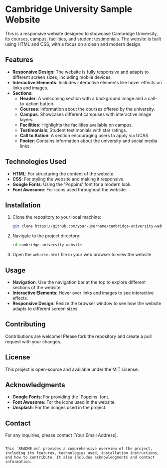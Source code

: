 # Cambridge University Sample Website

This is a responsive website designed to showcase Cambridge University, its courses, campus, facilities, and student testimonials. The website is built using HTML and CSS, with a focus on a clean and modern design.

## Features

- **Responsive Design**: The website is fully responsive and adapts to different screen sizes, including mobile devices.
- **Interactive Elements**: Includes interactive elements like hover effects on links and images.
- **Sections**:
  - **Header**: A welcoming section with a background image and a call-to-action button.
  - **Courses**: Information about the courses offered by the university.
  - **Campus**: Showcases different campuses with interactive image layers.
  - **Facilities**: Highlights the facilities available on campus.
  - **Testimonials**: Student testimonials with star ratings.
  - **Call to Action**: A section encouraging users to apply via UCAS.
  - **Footer**: Contains information about the university and social media links.

## Technologies Used

- **HTML**: For structuring the content of the website.
- **CSS**: For styling the website and making it responsive.
- **Google Fonts**: Using the 'Poppins' font for a modern look.
- **Font Awesome**: For icons used throughout the website.

## Installation

1. Clone the repository to your local machine:
   ```bash
   git clone https://github.com/your-username/cambridge-university-website.git
   ```
2. Navigate to the project directory:
   ```bash
   cd cambridge-university-website
   ```
3. Open the `website.html` file in your web browser to view the website.

## Usage

- **Navigation**: Use the navigation bar at the top to explore different sections of the website.
- **Interactive Elements**: Hover over links and images to see interactive effects.
- **Responsive Design**: Resize the browser window to see how the website adapts to different screen sizes.

## Contributing

Contributions are welcome! Please fork the repository and create a pull request with your changes.

## License

This project is open-source and available under the MIT License.

## Acknowledgments

- **Google Fonts**: For providing the 'Poppins' font.
- **Font Awesome**: For the icons used in the website.
- **Unsplash**: For the images used in the project.

## Contact

For any inquiries, please contact [Your Email Address].

```

This `README.md` provides a comprehensive overview of the project, including its features, technologies used, installation instructions, and how to contribute. It also includes acknowledgments and contact information.
